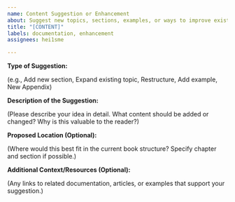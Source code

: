 ```yaml
---
name: Content Suggestion or Enhancement
about: Suggest new topics, sections, examples, or ways to improve existing content.
title: "[CONTENT]"
labels: documentation, enhancement
assignees: hei1sme

---
```


**Type of Suggestion:**

(e.g., Add new section, Expand existing topic, Restructure, Add example, New Appendix)


**Description of the Suggestion:**

(Please describe your idea in detail. What content should be added or changed? Why is this valuable to the reader?)


**Proposed Location (Optional):**

(Where would this best fit in the current book structure? Specify chapter and section if possible.)


**Additional Context/Resources (Optional):**

(Any links to related documentation, articles, or examples that support your suggestion.)

